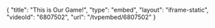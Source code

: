 {
    "title": "This is Our Game!",
    "type": "embed",
    "layout": "iframe-static",
    "videoId": "6807502",
    "url": "\/tvpembed\/6807502"
}